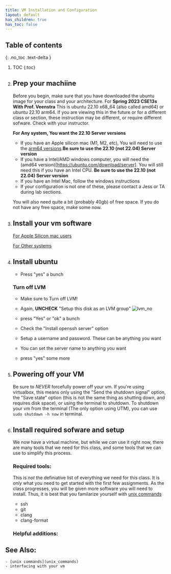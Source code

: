 ```yaml
---
title: VM Installation and Configuration
layout: default
has_children: true
has_toc: false
---
```




## Table of contents
{: .no_toc .text-delta }

1. TOC
{:toc}


1. ## Prep your machiine
    Before you begin, make sure that you have downloaded the ubuntu image for your class and your architecture. For **Spring 2023 CSE13s With Prof. Veenstra** This is ubuntu 22.10 x68_64 (also called amd64) or ubuntu 22.10 arm64. If you are viewing this in the future or for a different class or section, these instruction may be different, or require different sofware. Check with your instructor. 

    **For Any system, You want the 22.10 Server versions**

    - If you have an Apple silicon mac (M1, M2, etc), You will need to use the [arm64 versions](https://ubuntu.com/download/server/arm).**Be sure to use the 22.10 (not 22.04) Server version**
    - If you have a Intel/AMD windows computer, you will need the (amd64 version)[https://ubuntu.com/download/server]. You will still need this if you have an Intel CPU. **Be sure to use the 22.10 (not 22.04) Server version**
    - If you have an Intel Mac, follow the windows instructions
    - If your configuration is not one of these, please contact a Jess or TA during lab sections. 

    You will also need quite a bit (probably 40gb) of free space. If you do not have any free space, make some now. 

2. ## Install your vm software

    [For Apple Silicon mac users](mac)

    [For Other systems](windows)


3. ## Install ubuntu
    - Press "yes" a bunch
    ### Turn off LVM
    - Make sure to Turn off LVM!
    - Again, **UNCHECK** "Setup this disk as an LVM group"
    ![lvm_no](/13s-wiki/vm_setup/imgs/ubuntu_steps/disk.png)

    - press "Yes" or "ok" a bunch
    - Check the "Install openssh server" option
    - Setup a username and password. These can be anything you want
    - You can set the server name to anything you want
    - press "yes" some more

4. ## Powering off your VM

    Be sure to *NEVER* forcefully power off your vm. 
    If you're using virtualbox, this means only using the "Send the shutdown signal" option, the "Save state" option (this is not the same thing as shutting down, and requires disk space), or using the terminal to shutdown. To shutdown your vm from the terminal (The only option using UTM), you can use `sudo shutdown -h now` in terminal. 

4. ## Install required sofware and setup

    We now have a virtual machine, but while we *can* use it right now, there are many tools that we need for this class, and some tools that we can use to simplify this process. 
    ### Required tools:
    This is *not* the definiative list of everything we need for this class. It is *only* what you need to get started with the first few assignments. As the class progresses, you will be given more software you will need to install. Thus, it is best that you familarize yourself with [unix commands](unix_commands)

    - ssh
    - git
    - clang
    - clang-format


    ### Helpful additions:


## See Also:

    - [unix commands](unix_commands)
    - interfacing with your vm
